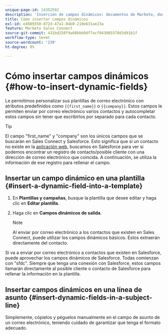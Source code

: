 ```yaml
---
unique-page-id: 14352592
description: 'Inserción de campos dinámicos: documentos de Marketo, documentación del producto'
title: Cómo insertar campos dinámicos
exl-id: e4989350-872d-47a1-84b0-210e631ae23a
feature: Marketo Sales Connect
source-git-commit: 431bd258f9a68bbb9df7acf043085578d3d91b1f
workflow-type: tm+mt
source-wordcount: '239'
ht-degree: 0%

---
```


# Cómo insertar campos dinámicos {#how-to-insert-dynamic-fields}

Le permitimos personalizar sus plantillas de correo electrónico con atributos predefinidos como `{{first_name}}` o `{{company}}`. Estos campos le permiten enviar por correo electrónico varios contactos y autocompletar estos campos sin tener que escribirlos por separado para cada contacto.

>[!TIP]
>
>El campo &quot;first_name&quot; y &quot;company&quot; son los únicos campos que se buscarán en Sales Connect y Salesforce. Esto significa que si un contacto no existe en la [aplicación web](https://toutapp.com/login), buscamos en Salesforce para ver si podemos encontrar un registro de contacto/posible cliente con una dirección de correo electrónico que coincida. A continuación, se utiliza la información de ese registro para rellenar el campo.

## Insertar un campo dinámico en una plantilla {#insert-a-dynamic-field-into-a-template}

1. En **Plantillas y campañas**, busque la plantilla que desee editar y haga clic en **Editar plantilla**.

1. Haga clic en **Campos dinámicos de salida**.

   >[!NOTE]
   >
   >Al enviar por correo electrónico a los contactos que existen en Sales Connect, puede utilizar los campos dinámicos básicos. Estos extraerán directamente del contacto.

Si va a enviar por correo electrónico a contactos que existen en Salesforce, puede aprovechar los campos dinámicos de Salesforce. Todas comienzan con &quot;sfdc&quot;. Siempre que tenga una conexión con Salesforce, estos campos llamarán directamente al posible cliente o contacto de Salesforce para rellenar la información en la plantilla.

## Insertar campos dinámicos en una línea de asunto {#insert-dynamic-fields-in-a-subject-line}

Simplemente, cópielos y péguelos manualmente en el campo de asunto de un correo electrónico, teniendo cuidado de garantizar que tenga el formato adecuado.
